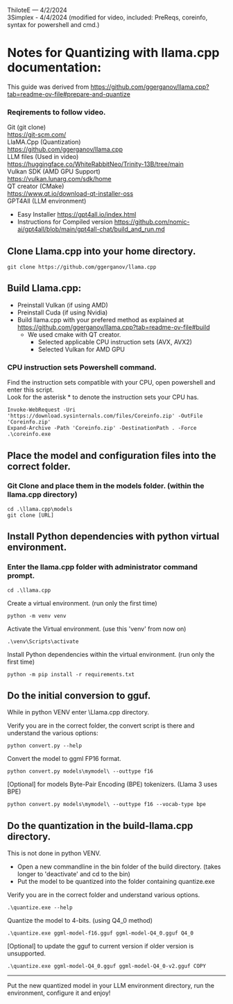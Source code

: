 ThiloteE — 4/2/2024  
3Simplex - 4/4/2024 (modified for video, included: PreReqs, coreinfo, syntax for powershell and cmd.)  
# Notes for Quantizing with llama.cpp documentation:

This guide was derived from https://github.com/ggerganov/llama.cpp?tab=readme-ov-file#prepare-and-quantize


### Reqirements to follow video.
Git (git clone)  
https://git-scm.com/  
LlaMA.Cpp (Quantization)  
https://github.com/ggerganov/llama.cpp  
LLM files (Used in video)  
https://huggingface.co/WhiteRabbitNeo/Trinity-13B/tree/main  
Vulkan SDK (AMD GPU Support)  
https://vulkan.lunarg.com/sdk/home  
QT creator (CMake)  
https://www.qt.io/download-qt-installer-oss  
GPT4All (LLM environment)  
- Easy Installer https://gpt4all.io/index.html  
- Instructions for Compiled version https://github.com/nomic-ai/gpt4all/blob/main/gpt4all-chat/build_and_run.md  

## Clone Llama.cpp into your home directory.
```
git clone https://github.com/ggerganov/llama.cpp
```

## Build Llama.cpp:  
- Preinstall Vulkan (if using AMD)
- Preinstall Cuda (if using Nvidia)
- Build llama.cpp with your prefered method as explained at https://github.com/ggerganov/llama.cpp?tab=readme-ov-file#build
	- We used cmake with QT creator.
 		- Selected applicable CPU instruction sets (AVX, AVX2)
   		- Selected Vulkan for AMD GPU
### CPU instruction sets Powershell command.
Find the instruction sets compatible with your CPU, open powershell and enter this script.  
Look for the asterisk * to denote the instruction sets your CPU has.  

	Invoke-WebRequest -Uri 'https://download.sysinternals.com/files/Coreinfo.zip' -OutFile 'Coreinfo.zip'
	Expand-Archive -Path 'Coreinfo.zip' -DestinationPath . -Force
	.\coreinfo.exe


## Place the model and configuration files into the correct folder.

### Git Clone and place them in the models folder. (within the llama.cpp directory)
	cd .\llama.cpp\models
	git clone [URL]

## Install Python dependencies with python virtual environment.
### Enter the llama.cpp folder with administrator command prompt.
	cd .\llama.cpp
	
Create a virtual environment. (run only the first time)
```
python -m venv venv
```		
Activate the Virtual environment. (use this 'venv' from now on)
```
.\venv\Scripts\activate
```
Install Python dependencies within the virtual environment. (run only the first time)
```
python -m pip install -r requirements.txt
```
## Do the initial conversion to gguf.
While in python VENV enter \Llama.cpp directory.

Verify you are in the correct folder, the convert script is there and understand the various options:
```
python convert.py --help
```
Convert the model to ggml FP16 format.
```
python convert.py models\mymodel\ --outtype f16
```
[Optional] for models Byte-Pair Encoding (BPE) tokenizers. (Llama 3 uses BPE)
```
python convert.py models\mymodel\ --outtype f16 --vocab-type bpe
```
## Do the quantization in the build-llama.cpp directory.
This is not done in python VENV.
- Open a new commandline in the bin folder of the build directory. (takes longer to 'deactivate' and cd to the bin)  
- Put the model to be quantized into the folder containing quantize.exe  
	
Verify you are in the correct folder and understand various options.  
```
.\quantize.exe --help
```	
Quantize the model to 4-bits. (using Q4_0 method)  
```
.\quantize.exe ggml-model-f16.gguf ggml-model-Q4_0.gguf Q4_0
```	
[Optional] to update the gguf to current version if older version is unsupported.  
```
.\quantize.exe ggml-model-Q4_0.gguf ggml-model-Q4_0-v2.gguf COPY
```
  
---
Put the new quantized model in your LLM environment directory, run the environment, configure it and enjoy!  
